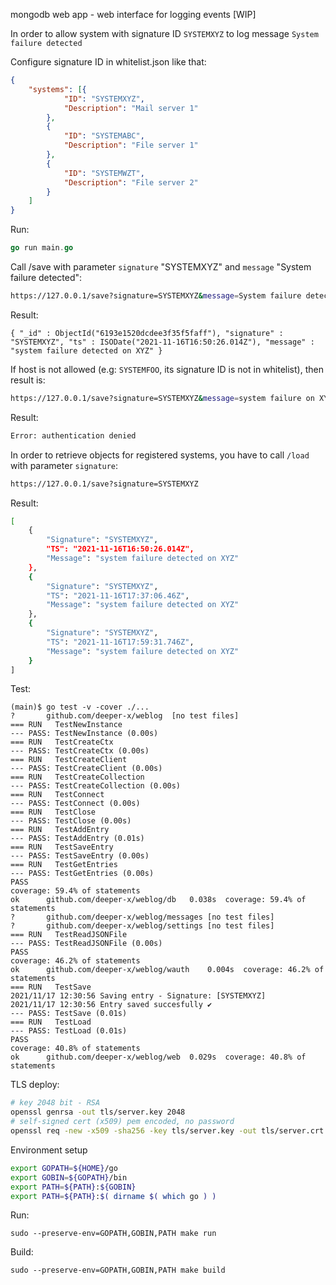 mongodb web app - web interface for logging events [WIP]

In order to allow system with signature ID ```SYSTEMXYZ``` to log message ```System failure detected```

Configure signature ID in whitelist.json like that:

```json
{
    "systems": [{
            "ID": "SYSTEMXYZ",
            "Description": "Mail server 1"
        },
        {
            "ID": "SYSTEMABC",
            "Description": "File server 1"
        },
        {
            "ID": "SYSTEMWZT",
            "Description": "File server 2"
        }
    ]
}
```


Run:
```go
go run main.go
```

Call /save with parameter ```signature``` "SYSTEMXYZ" and ```message``` "System failure detected":

```bash
https://127.0.0.1/save?signature=SYSTEMXYZ&message=System failure detected
```

Result:
```mongo
{ "_id" : ObjectId("6193e1520dcdee3f35f5faff"), "signature" : "SYSTEMXYZ", "ts" : ISODate("2021-11-16T16:50:26.014Z"), "message" : "system failure detected on XYZ" }

```

If host is not allowed (e.g: ```SYSTEMFOO```, its signature ID is not in whitelist), then result is:

```bash
https://127.0.0.1/save?signature=SYSTEMXYZ&message=system failure on XYZ
```
Result:
```bash
Error: authentication denied
```

In order to retrieve objects for registered systems, you have to call ```/load```  with parameter ```signature```:
```bash
https://127.0.0.1/save?signature=SYSTEMXYZ
```

Result:
```bash
[
    {
        "Signature": "SYSTEMXYZ",
        "TS": "2021-11-16T16:50:26.014Z",
        "Message": "system failure detected on XYZ"
    },
    {
        "Signature": "SYSTEMXYZ",
        "TS": "2021-11-16T17:37:06.46Z",
        "Message": "system failure detected on XYZ"
    },
    {
        "Signature": "SYSTEMXYZ",
        "TS": "2021-11-16T17:59:31.746Z",
        "Message": "system failure detected on XYZ"
    }
]
```

Test:
```golang
(main)$ go test -v -cover ./...
?   	github.com/deeper-x/weblog	[no test files]
=== RUN   TestNewInstance
--- PASS: TestNewInstance (0.00s)
=== RUN   TestCreateCtx
--- PASS: TestCreateCtx (0.00s)
=== RUN   TestCreateClient
--- PASS: TestCreateClient (0.00s)
=== RUN   TestCreateCollection
--- PASS: TestCreateCollection (0.00s)
=== RUN   TestConnect
--- PASS: TestConnect (0.00s)
=== RUN   TestClose
--- PASS: TestClose (0.00s)
=== RUN   TestAddEntry
--- PASS: TestAddEntry (0.01s)
=== RUN   TestSaveEntry
--- PASS: TestSaveEntry (0.00s)
=== RUN   TestGetEntries
--- PASS: TestGetEntries (0.00s)
PASS
coverage: 59.4% of statements
ok  	github.com/deeper-x/weblog/db	0.038s	coverage: 59.4% of statements
?   	github.com/deeper-x/weblog/messages	[no test files]
?   	github.com/deeper-x/weblog/settings	[no test files]
=== RUN   TestReadJSONFile
--- PASS: TestReadJSONFile (0.00s)
PASS
coverage: 46.2% of statements
ok  	github.com/deeper-x/weblog/wauth	0.004s	coverage: 46.2% of statements
=== RUN   TestSave
2021/11/17 12:30:56 Saving entry - Signature: [SYSTEMXYZ]
2021/11/17 12:30:56 Entry saved succesfully ✔
--- PASS: TestSave (0.01s)
=== RUN   TestLoad
--- PASS: TestLoad (0.01s)
PASS
coverage: 40.8% of statements
ok  	github.com/deeper-x/weblog/web	0.029s	coverage: 40.8% of statements
```

TLS deploy:
```bash
# key 2048 bit - RSA
openssl genrsa -out tls/server.key 2048
# self-signed cert (x509) pem encoded, no password
openssl req -new -x509 -sha256 -key tls/server.key -out tls/server.crt -days 365
```

Environment setup
```bash
export GOPATH=${HOME}/go
export GOBIN=${GOPATH}/bin
export PATH=${PATH}:${GOBIN}
export PATH=${PATH}:$( dirname $( which go ) )
```

Run:
```
sudo --preserve-env=GOPATH,GOBIN,PATH make run
```

Build:
```
sudo --preserve-env=GOPATH,GOBIN,PATH make build
```